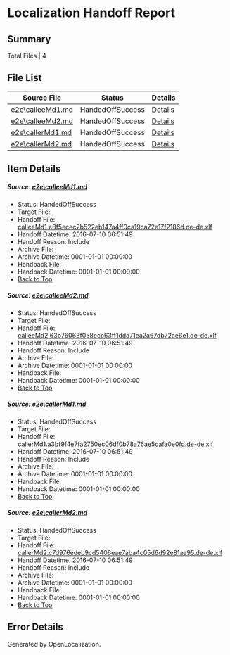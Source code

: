 # <a name='report-top'></a> Localization Handoff Report

## Summary
 Total Files | 4

## File List
 Source File | Status | Details 
 ----------- | ------ | ------- 
 [e2e\calleeMd1.md](https://github.com/OpenLocalizationTestOrg/oltest/blob/a314f1faa041deaf6cb95e671a4d6e1aef7900cd/e2e/calleeMd1.md) | HandedOffSuccess | [Details](#85c3933b2e48de9d3cdcbfca1f99feccabe309b01)
 [e2e\calleeMd2.md](https://github.com/OpenLocalizationTestOrg/oltest/blob/a314f1faa041deaf6cb95e671a4d6e1aef7900cd/e2e/calleeMd2.md) | HandedOffSuccess | [Details](#b783e44444d150f72325fa4ff545ee230faceaf72)
 [e2e\callerMd1.md](https://github.com/OpenLocalizationTestOrg/oltest/blob/a314f1faa041deaf6cb95e671a4d6e1aef7900cd/e2e/callerMd1.md) | HandedOffSuccess | [Details](#25e3a95292d29c70d4c2cc4480b85d6eceb419e63)
 [e2e\callerMd2.md](https://github.com/OpenLocalizationTestOrg/oltest/blob/a314f1faa041deaf6cb95e671a4d6e1aef7900cd/e2e/callerMd2.md) | HandedOffSuccess | [Details](#0d855a9ce02602a1c2347fee7b93b8abbf7be63f4)

## Item Details
##### <a name='85c3933b2e48de9d3cdcbfca1f99feccabe309b01'></a> Source: [e2e\calleeMd1.md](https://github.com/OpenLocalizationTestOrg/oltest/blob/a314f1faa041deaf6cb95e671a4d6e1aef7900cd/e2e/calleeMd1.md)
* Status: HandedOffSuccess
* Target File: 
* Handoff File: [calleeMd1.e8f5ecec2b522eb147a4ff0ca19ca72e17f2186d.de-de.xlf](https://github.com/OpenLocalizationTestOrg/olhandoff-e2e/blob/5fac9ad332f1173bfcbbecb8ecda3ed59a257505/ol-handoff/OpenLocalizationTestOrg/oltest-dede-fly/ci/ht/calleeMd1.e8f5ecec2b522eb147a4ff0ca19ca72e17f2186d.de-de.xlf)
* Handoff Datetime: 2016-07-10 06:51:49
* Handoff Reason: Include
* Archive File: 
* Archive Datetime: 0001-01-01 00:00:00
* Handback File: 
* Handback Datetime: 0001-01-01 00:00:00
* [Back to Top](#report-top)

##### <a name='b783e44444d150f72325fa4ff545ee230faceaf72'></a> Source: [e2e\calleeMd2.md](https://github.com/OpenLocalizationTestOrg/oltest/blob/a314f1faa041deaf6cb95e671a4d6e1aef7900cd/e2e/calleeMd2.md)
* Status: HandedOffSuccess
* Target File: 
* Handoff File: [calleeMd2.63b76063f058ecc63ff1dda71ea2a67db72ae6e1.de-de.xlf](https://github.com/OpenLocalizationTestOrg/olhandoff-e2e/blob/5fac9ad332f1173bfcbbecb8ecda3ed59a257505/ol-handoff/OpenLocalizationTestOrg/oltest-dede-fly/ci/ht/calleeMd2.63b76063f058ecc63ff1dda71ea2a67db72ae6e1.de-de.xlf)
* Handoff Datetime: 2016-07-10 06:51:49
* Handoff Reason: Include
* Archive File: 
* Archive Datetime: 0001-01-01 00:00:00
* Handback File: 
* Handback Datetime: 0001-01-01 00:00:00
* [Back to Top](#report-top)

##### <a name='25e3a95292d29c70d4c2cc4480b85d6eceb419e63'></a> Source: [e2e\callerMd1.md](https://github.com/OpenLocalizationTestOrg/oltest/blob/a314f1faa041deaf6cb95e671a4d6e1aef7900cd/e2e/callerMd1.md)
* Status: HandedOffSuccess
* Target File: 
* Handoff File: [callerMd1.a3bf9f4e7fa2750ec06df0b78a76ae5cafa0e0fd.de-de.xlf](https://github.com/OpenLocalizationTestOrg/olhandoff-e2e/blob/5fac9ad332f1173bfcbbecb8ecda3ed59a257505/ol-handoff/OpenLocalizationTestOrg/oltest-dede-fly/ci/ht/callerMd1.a3bf9f4e7fa2750ec06df0b78a76ae5cafa0e0fd.de-de.xlf)
* Handoff Datetime: 2016-07-10 06:51:49
* Handoff Reason: Include
* Archive File: 
* Archive Datetime: 0001-01-01 00:00:00
* Handback File: 
* Handback Datetime: 0001-01-01 00:00:00
* [Back to Top](#report-top)

##### <a name='0d855a9ce02602a1c2347fee7b93b8abbf7be63f4'></a> Source: [e2e\callerMd2.md](https://github.com/OpenLocalizationTestOrg/oltest/blob/a314f1faa041deaf6cb95e671a4d6e1aef7900cd/e2e/callerMd2.md)
* Status: HandedOffSuccess
* Target File: 
* Handoff File: [callerMd2.c7d976edeb9cd5406eae7aba4c05d6d92e81ae95.de-de.xlf](https://github.com/OpenLocalizationTestOrg/olhandoff-e2e/blob/5fac9ad332f1173bfcbbecb8ecda3ed59a257505/ol-handoff/OpenLocalizationTestOrg/oltest-dede-fly/ci/ht/callerMd2.c7d976edeb9cd5406eae7aba4c05d6d92e81ae95.de-de.xlf)
* Handoff Datetime: 2016-07-10 06:51:49
* Handoff Reason: Include
* Archive File: 
* Archive Datetime: 0001-01-01 00:00:00
* Handback File: 
* Handback Datetime: 0001-01-01 00:00:00
* [Back to Top](#report-top)


## Error Details

Generated by OpenLocalization.
